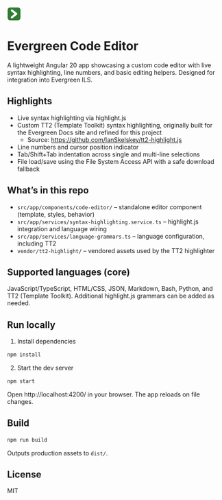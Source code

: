 <img src="public/favicon.svg" alt="Evergreen Code Editor" width="32" height="32">

# Evergreen Code Editor

A lightweight Angular 20 app showcasing a custom code editor with live syntax highlighting, line numbers, and basic editing helpers. Designed for integration into Evergreen ILS.

## Highlights

- Live syntax highlighting via highlight.js
- Custom TT2 (Template Toolkit) syntax highlighting, originally built for the Evergreen Docs site and refined for this project
   - Source: https://github.com/IanSkelskey/tt2-highlight.js
- Line numbers and cursor position indicator
- Tab/Shift+Tab indentation across single and multi-line selections
- File load/save using the File System Access API with a safe download fallback

## What’s in this repo

- `src/app/components/code-editor/` – standalone editor component (template, styles, behavior)
- `src/app/services/syntax-highlighting.service.ts` – highlight.js integration and language wiring
- `src/app/services/language-grammars.ts` – language configuration, including TT2
- `vendor/tt2-highlight/` – vendored assets used by the TT2 highlighter

## Supported languages (core)

JavaScript/TypeScript, HTML/CSS, JSON, Markdown, Bash, Python, and TT2 (Template Toolkit). Additional highlight.js grammars can be added as needed.

## Run locally

1) Install dependencies

```bash
npm install
```

2) Start the dev server

```bash
npm start
```

Open http://localhost:4200/ in your browser. The app reloads on file changes.

## Build

```bash
npm run build
```

Outputs production assets to `dist/`.

## License

MIT
